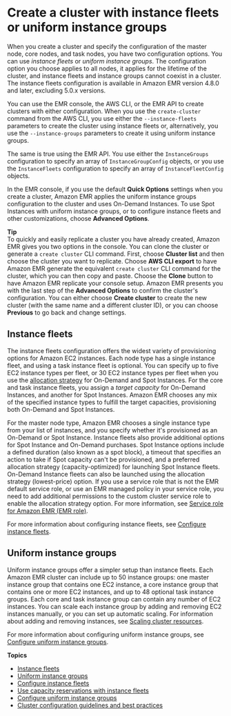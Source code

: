 # Create a cluster with instance fleets or uniform instance groups<a name="emr-instance-group-configuration"></a>

When you create a cluster and specify the configuration of the master node, core nodes, and task nodes, you have two configuration options\. You can use *instance fleets* or *uniform instance groups*\. The configuration option you choose applies to all nodes, it applies for the lifetime of the cluster, and instance fleets and instance groups cannot coexist in a cluster\. The instance fleets configuration is available in Amazon EMR version 4\.8\.0 and later, excluding 5\.0\.x versions\. 

You can use the EMR console, the AWS CLI, or the EMR API to create clusters with either configuration\. When you use the `create-cluster` command from the AWS CLI, you use either the `--instance-fleets` parameters to create the cluster using instance fleets or, alternatively, you use the `--instance-groups` parameters to create it using uniform instance groups\.

The same is true using the EMR API\. You use either the `InstanceGroups` configuration to specify an array of `InstanceGroupConfig` objects, or you use the `InstanceFleets` configuration to specify an array of `InstanceFleetConfig` objects\.

In the EMR console, if you use the default **Quick Options** settings when you create a cluster, Amazon EMR applies the uniform instance groups configuration to the cluster and uses On\-Demand Instances\. To use Spot Instances with uniform instance groups, or to configure instance fleets and other customizations, choose **Advanced Options**\.

**Tip**  
To quickly and easily replicate a cluster you have already created, Amazon EMR gives you two options in the console\. You can clone the cluster or generate a `create cluster` CLI command\. First, choose **Cluster list** and then choose the cluster you want to replicate\. Choose **AWS CLI export** to have Amazon EMR generate the equivalent `create cluster` CLI command for the cluster, which you can then copy and paste\. Choose the **Clone** button to have Amazon EMR replicate your console setup\. Amazon EMR presents you with the last step of the **Advanced Options** to confirm the cluster's configuration\. You can either choose **Create cluster** to create the new cluster \(with the same name and a different cluster ID\), or you can choose **Previous** to go back and change settings\.

## Instance fleets<a name="emr-plan-instance-fleets"></a>

The instance fleets configuration offers the widest variety of provisioning options for Amazon EC2 instances\. Each node type has a single instance fleet, and using a task instance fleet is optional\. You can specify up to five EC2 instance types per fleet, or 30 EC2 instance types per fleet when you use the [allocation strategy](emr-instance-fleet.md#emr-instance-fleet-allocation-strategy) for On\-Demand and Spot Instances\. For the core and task instance fleets, you assign a *target capacity* for On\-Demand Instances, and another for Spot Instances\. Amazon EMR chooses any mix of the specified instance types to fulfill the target capacities, provisioning both On\-Demand and Spot Instances\.

For the master node type, Amazon EMR chooses a single instance type from your list of instances, and you specify whether it's provisioned as an On\-Demand or Spot Instance\. Instance fleets also provide additional options for Spot Instance and On\-Demand purchases\. Spot Instance options include a defined duration \(also known as a spot block\), a timeout that specifies an action to take if Spot capacity can't be provisioned, and a preferred allocation strategy \(capacity\-optimized\) for launching Spot Instance fleets\. On\-Demand Instance fleets can also be launched using the allocation strategy \(lowest\-price\) option\. If you use a service role that is not the EMR default service role, or use an EMR managed policy in your service role, you need to add additional permissions to the custom cluster service role to enable the allocation strategy option\. For more information, see [Service role for Amazon EMR \(EMR role\)](emr-iam-role.md)\.

For more information about configuring instance fleets, see [Configure instance fleets](emr-instance-fleet.md)\.

## Uniform instance groups<a name="emr-plan-instance-groups"></a>

Uniform instance groups offer a simpler setup than instance fleets\. Each Amazon EMR cluster can include up to 50 instance groups: one master instance group that contains one EC2 instance, a core instance group that contains one or more EC2 instances, and up to 48 optional task instance groups\. Each core and task instance group can contain any number of EC2 instances\. You can scale each instance group by adding and removing EC2 instances manually, or you can set up automatic scaling\. For information about adding and removing instances, see [Scaling cluster resources](emr-scale-on-demand.md)\.

For more information about configuring uniform instance groups, see [Configure uniform instance groups](emr-uniform-instance-group.md)\. 

**Topics**
+ [Instance fleets](#emr-plan-instance-fleets)
+ [Uniform instance groups](#emr-plan-instance-groups)
+ [Configure instance fleets](emr-instance-fleet.md)
+ [Use capacity reservations with instance fleets](on-demand-capacity-reservations.md)
+ [Configure uniform instance groups](emr-uniform-instance-group.md)
+ [Cluster configuration guidelines and best practices](emr-plan-instances-guidelines.md)